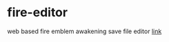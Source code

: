 # fire-editor
web based fire emblem awakening save file editor
[link](https://alexmgriffin.github.io/fire-editor/)
